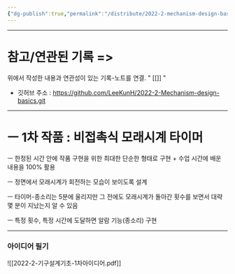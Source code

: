 ```yaml
---
{"dg-publish":true,"permalink":"/distribute/2022-2-mechanism-design-basics/2022-2-mechanism-design-basics/","noteIcon":""}
---
```




-------------------------------
# 참고/연관된 기록 =>
위에서 작성한 내용과 연관성이 있는 기록-노트를 연결.
" [[]] "
- 깃허브 주소 : https://github.com/LeeKunH/2022-2-Mechanism-design-basics.git



----------------------------

# ㅡ 1차 작품 : 비접촉식 모래시계 타이머
	
ㅡ
한정된 시간 안에 작품 구현을 위한 최대한 단순한 형태로 구현 + 수업 시간에 배운 내용을 100% 활용
	
ㅡ
정면에서 모래시계가 회전하는 모습이 보이도록 설계
	
ㅡ
타이머-종소리는 5분에 울리지만 그 전에도 모래시계가 돌아간 횟수를 보면서 대략 몇 분이 지났는지 알 수 있음
	
ㅡ
특정 횟수, 특정 시간에 도달하면 알람 기능(종소리) 구현


-----------------

### 아이디어 필기
![[2022-2-기구설계기초-1차아이디어.pdf]]

